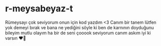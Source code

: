 # r-meysabeyaz-t
Rümeysayı çok seviyorum onun için kod yazdım &lt;3
Canım bir tanem lütfen yok demeyi bırak ve bana ne yediğini söyle ki ben de karnının doyduğunu bileyim mutlu olayım ha bir de seni çooook seviyorum canım askım iyi ki varsın ❤️🧿
